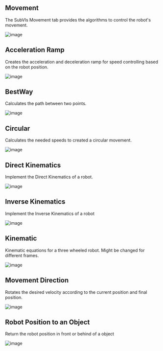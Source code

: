 ## Movement

The SubVIs Movement tab provides the algorithms to control the robot's movement.

![image](https://github.com/FelipeFerreira13/Mobile_Robotics_Solutions_original/assets/103584400/2037b8b2-7715-4d1c-b109-c348b99a6b86)

## Acceleration Ramp

Creates the acceleration and deceleration ramp for speed controlling based on the robot position.

![image](https://github.com/FelipeFerreira13/Mobile_Robotics_Solutions_original/assets/103584400/961a1baa-1511-44a2-9660-9245f78b0ec6)

## BestWay

Calculates the path between two points.

![image](https://github.com/FelipeFerreira13/Mobile_Robotics_Solutions_original/assets/103584400/064bc072-8d68-4a81-9af0-43fc34523e1a)

## Circular 

Calculates the needed speeds to created a circular movement.

![image](https://github.com/FelipeFerreira13/Mobile_Robotics_Solutions_original/assets/103584400/bf263c18-2069-4d3d-9a02-f7fc0b92503f)

## Direct Kinematics

Implement the Direct Kinematics of a robot.

![image](https://github.com/FelipeFerreira13/Mobile_Robotics_Solutions_original/assets/103584400/08226972-4d93-4ab6-8231-522f6ae1974c)

## Inverse Kinematics

Implement the Inverse Kinematics of a robot

![image](https://github.com/FelipeFerreira13/Mobile_Robotics_Solutions_original/assets/103584400/3afa9a3e-66fd-47d4-96c3-72fbb31c18a5)

## Kinematic

Kinematic equations for a three wheeled robot. Might be changed for different frames.

![image](https://github.com/FelipeFerreira13/Mobile_Robotics_Solutions_original/assets/103584400/56d87931-e701-4f3b-999b-e86ac864d0d8)

## Movement Direction

Rotates the desired velocity according to the current position and final position.

![image](https://github.com/FelipeFerreira13/Mobile_Robotics_Solutions_original/assets/103584400/5d0ef2b0-39a7-4199-bd6d-a13a831a779c)

## Robot Position to an Object

Return the robot position in front or behind of a object

![image](https://github.com/FelipeFerreira13/Mobile_Robotics_Solutions_original/assets/103584400/873e978d-c68a-48e0-8915-c5ff3d2d87c5)
